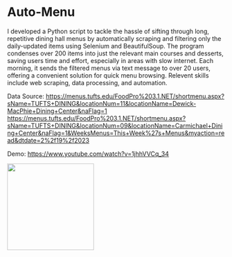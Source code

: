 # Auto-Menu

I developed a Python script to tackle the hassle of sifting through long, repetitive dining hall menus by automatically scraping and filtering only the daily-updated items using Selenium and BeautifulSoup. The program condenses over 200 items into just the relevant main courses and desserts, saving users time and effort, especially in areas with slow internet. Each morning, it sends the filtered menus via text message to over 20 users, offering a convenient solution for quick menu browsing. Relevent skills include web scraping, data processing, and automation.

Data Source: 
https://menus.tufts.edu/FoodPro%203.1.NET/shortmenu.aspx?sName=TUFTS+DINING&locationNum=11&locationName=Dewick-MacPhie+Dining+Center&naFlag=1
https://menus.tufts.edu/FoodPro%203.1.NET/shortmenu.aspx?sName=TUFTS+DINING&locationNum=09&locationName=Carmichael+Dining+Center&naFlag=1&WeeksMenus=This+Week%27s+Menus&myaction=read&dtdate=2%2f19%2f2023

Demo: 
https://www.youtube.com/watch?v=1jhhVVCq_34 

<img src="https://user-images.githubusercontent.com/90101497/217742789-42c601e0-14d0-4e91-8943-464ac443a8a5.png" width="200">
